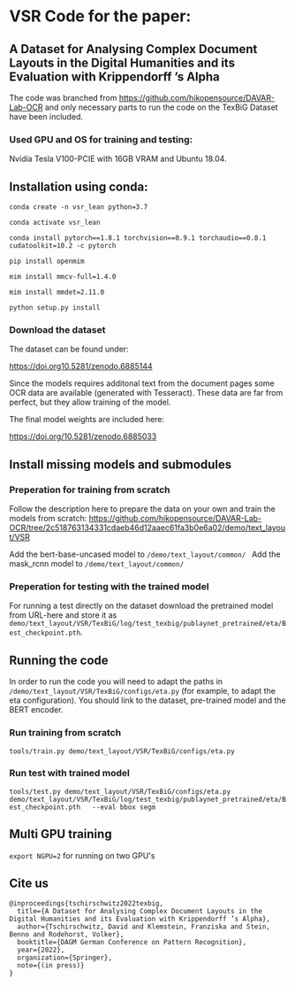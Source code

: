 # VSR Code for the paper:
## A Dataset for Analysing Complex Document Layouts in the Digital Humanities and its Evaluation with Krippendorff ’s Alpha

The code was branched from https://github.com/hikopensource/DAVAR-Lab-OCR and only necessary parts to run the code on the TexBiG Dataset have been included.

### Used GPU and OS for training and testing:

Nvidia Tesla V100-PCIE with 16GB VRAM and Ubuntu 18.04.

## Installation using conda:

`conda create -n vsr_lean python=3.7`

`conda activate vsr_lean`

`conda install pytorch==1.8.1 torchvision==0.9.1 torchaudio==0.8.1 cudatoolkit=10.2 -c pytorch`

`pip install openmim`

`mim install mmcv-full=1.4.0`

`mim install mmdet=2.11.0`

`python setup.py install`

### Download the dataset

The dataset can be found under:

https://doi.org10.5281/zenodo.6885144

Since the models requires additonal text from the document pages some OCR data are available (generated with Tesseract). These data are far from perfect, but they allow training of the model. 

The final model weights are included here:

https://doi.org/10.5281/zenodo.6885033

## Install missing models and submodules

### Preperation for training from scratch

Follow the description here to prepare the data on your own and train the models from scratch: https://github.com/hikopensource/DAVAR-Lab-OCR/tree/2c518763134331cdaeb46d12aaec61fa3b0e6a02/demo/text_layout/VSR  

Add the bert-base-uncased model to `/demo/text_layout/common/ ` 
Add the mask_rcnn model to `/demo/text_layout/common/`

### Preperation for testing with the trained model

For running a test directly on the dataset download the pretrained model from URL-here and store it as `demo/text_layout/VSR/TexBiG/log/test_texbig/publaynet_pretrained/eta/Best_checkpoint.pth`.

## Running the code

In order to run the code you will need to adapt the paths in `/demo/text_layout/VSR/TexBiG/configs/eta.py` (for example, to adapt the eta configuration).
You should link to the dataset, pre-trained model and the BERT encoder.

### Run training from scratch

`tools/train.py demo/text_layout/VSR/TexBiG/configs/eta.py`

### Run test with trained model
`tools/test.py demo/text_layout/VSR/TexBiG/configs/eta.py  
demo/text_layout/VSR/TexBiG/log/test_texbig/publaynet_pretrained/eta/Best_checkpoint.pth  
--eval bbox segm`

## Multi GPU training

`export NGPU=2` for running on two GPU's

## Cite us

```
@inproceedings{tschirschwitz2022texbig,
  title={A Dataset for Analysing Complex Document Layouts in the Digital Humanities and its Evaluation with Krippendorff ’s Alpha},
  author={Tschirschwitz, David and Klemstein, Franziska and Stein, Benno and Rodehorst, Volker},
  booktitle={DAGM German Conference on Pattern Recognition},
  year={2022},
  organization={Springer},
  note={(in press)}
}
```